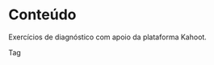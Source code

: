 # Conteúdo

Exercícios de diagnóstico com apoio da plataforma Kahoot.

Tag <style>;
Propriedades CSS: color;
Propriedades CSS: font;

# Objetivo

Momento para identificar dificuldades dos estudantes referentes aos últimos tópicos abordados.

# Metodologia

Aula expositiva dialogada; Atividade prática guiada;

# Recursos Didáticos

Quadro branco; Sala de computadores com processadores i5 e, no mínimo, 16 GB de RAM e acesso a internet de alta velocidade;

# Bibliografia

GUANABARA, Gustavo. Cap.12: Trabalhando com estilos, Curso de HTML5 e CSS3 - Curso de informática para internet. [S. l.], 2020. Disponível em: https://github.com/gustavoguanabara/html-css/blob/master/aulas-pdf/12%20-%20Trabalhando%20com%20estilos.pdf. Acesso em: 10/04/2024.
GUANABARA, Gustavo. Cap.14: Fontes, Curso de HTML5 e CSS3 - Curso de informática para internet. [S. l.], 2020. Disponível em: https://github.com/gustavoguanabara/html-css/blob/master/aulas-pdf/14%20-%20Fontes.pdf. Acesso em: 12/04/2024.

# Avaliação

Avaliações Contínua
